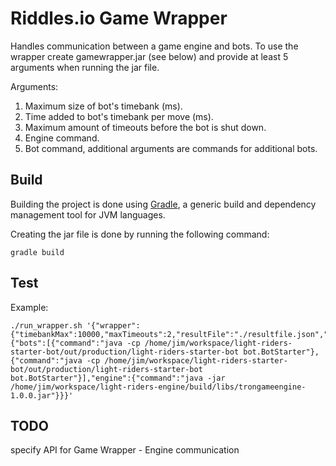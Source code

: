 # Riddles.io Game Wrapper

Handles communication between a game engine and bots. To use the wrapper
create gamewrapper.jar (see below) and provide at least 5 arguments when
running the jar file. 

Arguments:

 1. Maximum size of bot's timebank (ms).
 2. Time added to bot's timebank per move (ms).
 3. Maximum amount of timeouts before the bot is shut down.
 4. Engine command.
 5. Bot command, additional arguments are commands for additional bots.

## Build

Building the project is done using [Gradle](http://gradle.org/), a
generic build and dependency management tool for JVM languages.

Creating the jar file is done by running the following command:

```
gradle build
```


## Test
Example:

````
./run_wrapper.sh '{"wrapper":{"timebankMax":10000,"maxTimeouts":2,"resultFile":"./resultfile.json","timePerMove":100},"match":{"bots":[{"command":"java -cp /home/jim/workspace/light-riders-starter-bot/out/production/light-riders-starter-bot bot.BotStarter"},{"command":"java -cp /home/jim/workspace/light-riders-starter-bot/out/production/light-riders-starter-bot bot.BotStarter"}],"engine":{"command":"java -jar /home/jim/workspace/light-riders-engine/build/libs/trongameengine-1.0.0.jar"}}}'
````

## TODO
specify API for Game Wrapper - Engine communication
